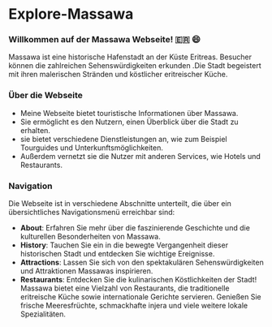 # Explore-Massawa

### Willkommen auf der Massawa Webseite!  🇪🇷 :smile:
Massawa ist eine historische Hafenstadt an der Küste Eritreas. Besucher können die zahlreichen Sehenswürdigkeiten erkunden .Die Stadt begeistert mit ihren malerischen Stränden und köstlicher eritreischer Küche.

### Über die Webseite
*  Meine Webseite bietet touristische Informationen über Massawa. 
* Sie ermöglicht es den Nutzern, einen Überblick über die Stadt zu erhalten.
 * sie bietet verschiedene Dienstleistungen an, wie zum Beispiel Tourguides und Unterkunftsmöglichkeiten. 
 * Außerdem vernetzt sie die Nutzer mit anderen Services, wie Hotels und Restaurants.


### Navigation
Die Webseite ist in verschiedene Abschnitte unterteilt, die über ein übersichtliches Navigationsmenü erreichbar sind:
*  **About**: Erfahren Sie mehr über die faszinierende Geschichte und die kulturellen Besonderheiten von Massawa.
*  **History**: Tauchen Sie ein in die bewegte Vergangenheit dieser historischen Stadt und entdecken Sie wichtige Ereignisse.
*  **Attractions**: Lassen Sie sich von den spektakulären Sehenswürdigkeiten und Attraktionen Massawas inspirieren.
*  **Restaurants**: Entdecken Sie die kulinarischen Köstlichkeiten der Stadt! Massawa bietet eine Vielzahl von Restaurants, die traditionelle eritreische Küche sowie internationale Gerichte servieren. Genießen Sie frische Meeresfrüchte, schmackhafte injera und viele weitere lokale Spezialitäten.